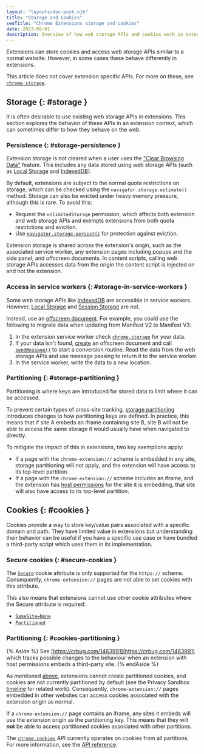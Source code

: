 ```yaml
---
layout: "layouts/doc-post.njk"
title: "Storage and Cookies"
seoTitle: "Chrome Extensions storage and cookies"
date: 2023-08-01
description: Overview of how web storage APIs and cookies work in extensions
---
```


Extensions can store cookies and access web storage APIs similar to a normal website. However, in
some cases these behave differently in extensions.

This article does not cover extension specific APIs. For more on these, see
[`chrome.storage`][chrome-storage-api].

## Storage {: #storage }

It is often desirable to use existing web storage APIs in extensions. This section explores the
behavior of these APIs in an extension context, which can sometimes differ to how they behave on the
web.

### Persistence {: #storage-persistence }

Extension storage is not cleared when a user uses the ["Clear Browsing Data"][clear-browsing-data]
feature. This includes any data stored using web storage APIs (such as
[Local Storage][local-storage] and [IndexedDB][indexeddb]).

By default, extensions are subject to the normal quota restrictions on storage, which can be checked
using the `navigator.storage.estimate()` method. Storage can also be evicted under heavy memory
pressure, although this is rare. To avoid this:

- Request the `unlimitedStorage` permission, which affects both extension and web storage APIs and
exempts extensions from both quota restrictions and eviction.
- Use [`navigator.storage.persist()`][storage-persist] for protection against eviction.

Extension storage is shared across the extension's origin, such as the associated service worker,
any extension pages including popups and the side panel, and offscreen documents. In content
scripts, calling web storage APIs accesses data from the origin the content script is injected on
and not the extension.

### Access in service workers {: #storage-in-service-workers }

Some web storage APIs like [IndexedDB][indexeddb] are accessible in service workers. However,
[Local Storage][local-storage] and [Session Storage][session-storage] are not.

Instead, use an [offscreen document][offscreen]. For example, you could use the following to migrate
data when updating from Manifest V2 to Manifest V3:

1. In the extension service worker check [`chrome.storage`][chrome-storage-api] for your data.
1. If your data isn't found, [create][create-offscreen] an offscreen document and call
[`sendMessage()`][send-message] to start a conversion routine. Read the data from the web storage
APIs and use message passing to return it to the service worker.
1. In the service worker, write the data to a new location.

### Partitioning {: #storage-partitioning }

Partitioning is where keys are introduced for stored data to limit where it can be accessed.

To prevent certain types of cross-site tracking, [storage partitioning][storage-partitioning]
introduces changes to how partitioning keys are defined. In practice, this means that if site A
embeds an iframe containing site B, site B will not be able to access the same storage it would
usually have when navigated to directly.

To mitigate the impact of this in extensions, two key exemptions apply:

- If a page with the `chrome-extension://` scheme is embedded in any site, storage partitioning will
not apply, and the extension will have access to its top-level partition.
- If a page with the `chrome-extension://` scheme includes an iframe, and the extension has
[host permissions][declare-permissions] for the site it is embedding, that site will also have
access to its top-level partition.

## Cookies {: #cookies }

Cookies provide a way to store key/value pairs associated with a specific domain and path. They have
limited value in extensions but understanding their behavior can be useful if you have a specific
use case or have bundled a third-party script which uses them in its implementation.

### Secure cookies {: #secure-cookies }

The [`Secure`][cookies-restrict-access] cookie attribute is only supported for the `https://`
scheme. Consequently, `chrome-extension://` pages are not able to set cookies with this attribute.

This also means that extensions cannot use other cookie attributes where the Secure attribute is
required:

- [`SameSite=None`][same-site]
- [`Partitioned`][chips]

### Partitioning {: #cookies-partitioning }

{% Aside %}
See [https://crbug.com/1463991](https://crbug.com/1463991) which tracks possible changes to the
behaviour when an extension with host permissions embeds a third-party site.
{% endAside %}

As mentioned [above](#secure-cookies), extensions cannot create partitioned cookies, and cookies
are not currently partitioned by default (see the Privacy Sandbox
[timeline][privacy-sandbox-timeline] for related work). Consequently, `chrome-extension://` pages
embedded in other websites can access cookies associated with the extension origin as normal.

If a `chrome-extension://` page contains an iframe, any sites it embeds will use the extension
origin as the partitioning key. This means that they will **not** be able to access partitioned
cookies associated with other partitions.

The [`chrome.cookies`][chrome-cookies] API currently operates on cookies from all partitions. For
more information, see the [API reference][chrome-cookies-partitioning].

[clear-browsing-data]: https://support.google.com/chrome/answer/2392709
[indexeddb]: https://developer.mozilla.org/docs/Web/API/IndexedDB_API
[local-storage]: https://developer.mozilla.org/docs/Web/API/Window/localStorage
[session-storage]: https://developer.mozilla.org/docs/Web/API/Window/sessionStorage
[chrome-storage-api]: /extensions/reference/storage
[offscreen]: /extensions/reference/offscreen
[on-message]: /docs/extensions/reference/runtime/#event-onMessage
[create-offscreen]: /docs/extensions/reference/offscreen/#method-createDocument
[send-message]: /docs/extensions/reference/runtime/#method-sendMessage
[storage-partitioning]: /docs/privacy-sandbox/storage-partitioning
[declare-permissions]: /docs/extensions/mv3/declare_permissions/
[cookies-restrict-access]: https://developer.mozilla.org/docs/Web/HTTP/Cookies#restrict_access_to_cookies
[chips]: /docs/privacy-sandbox/chips
[same-site]: https://web.dev/samesite-cookies-explained
[privacy-sandbox-timeline]: https://privacysandbox.com/open-web/#open-web-timeline-3pc
[chrome-cookies]: /extensions/reference/cookies
[chrome-cookies-partitioning]: /extensions/reference/cookies#partitioning
[storage-persist]: https://developer.mozilla.org/docs/Web/API/StorageManager/persist
